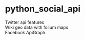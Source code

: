 # python_social_api
Twitter api features <br />
Wiki geo data with folium maps <br />
Facebook ApiGraph <br />

